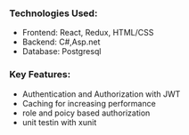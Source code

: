 ### Technologies Used:
- Frontend: React, Redux, HTML/CSS
- Backend: C#,Asp.net
- Database: Postgresql


### Key Features:
- Authentication and Authorization with JWT
- Caching for increasing performance
- role and poicy based authorization
- unit testin with xunit



